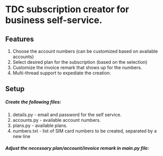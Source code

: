 # TDC subscription creator for business self-service.

## Features
1. Choose the account numbers (can be customized based on available accounts)
2. Select desired plan for the subscription (based on the selection)
3. Customize the invoice remark that shows up for the numbers.
4. Multi-thread support to expediate the creation.

## Setup

##### Create the following files:
1. details.py - email and password for the self service.
2. accounts.py - available account numbers.
3. plans.py - available plans.
4. numbers.txt - list of SIM card numbers to be created, separated by a new line

##### Adjust the necessary plan/account/invoice remark in main.py file: